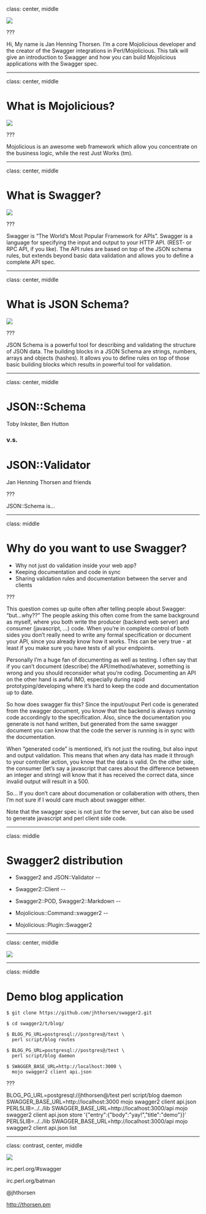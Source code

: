 class: center, middle

<img src="/img/mojo-love-swagger.png">

???

Hi, My name is Jan Henning Thorsen. I’m a core Mojolicious developer and the
creator of the Swagger integrations in Perl/Mojolicious.  This talk will give
an introduction to Swagger and how you can build Mojolicious applications with
the Swagger spec.

---
class: center, middle

# What is Mojolicious?

<img src="/img/web-fun.png">

???

Mojolicious is an awesome web framework which allow you concentrate on the
business logic, while the rest Just Works (tm).

---
class: center, middle

# What is Swagger?

<img src="/img/what-is-swagger.png">

???

Swagger is “The World’s Most Popular Framework for APIs”. Swagger is a
language for specifying the input and output to your HTTP API. (REST- or RPC
API, if you like). The API rules are based on top of the JSON schema rules,
but extends beyond basic data validation and allows you to define a complete
API spec.

---
class: center, middle

# What is JSON Schema?

<img src="/img/what-is-json-schema.jpg" style="max-height:260px">

???

JSON Schema is a powerful tool for describing and validating the structure of
JSON data. The building blocks in a JSON Schema are strings, numbers, arrays
and objects (hashes). It allows you to define rules on top of those basic
building blocks which results in powerful tool for validation.

---
class: center, middle

# JSON::Schema

Toby Inkster, Ben Hutton

### v.s.

# JSON::Validator

Jan Henning Thorsen and friends

???

JSON::Schema is...

---
class: middle

# Why do you want to use Swagger?

* Why not just do validation inside your web app?
* Keeping documentation and code in sync
* Sharing validation rules and documentation between the server and clients

???

This question comes up quite often after telling people about Swagger:
“but…why??” The people asking this often come from the same background as
myself, where you both write the producer (backend web server) and consumer
(javascript, …) code. When you’re in complete control of both sides you don’t
really need to write any formal specification or document your API, since you
already know how it works. This can be very true - at least if you make sure
you have tests of all your endpoints.

Personally I’m a huge fan of documenting as well as testing. I often say that
if you can’t document (describe) the API/method/whatever, something is wrong
and you should reconsider what you’re coding. Documenting an API on the
other hand is awful IMO, especially during rapid prototyping/developing
where it’s hard to keep the code and documentation up to date.

So how does swagger fix this? Since the input/ouput Perl code is generated
from the swagger document, you know that the backend is always running code
accordingly to the specification. Also, since the documentation you generate
is not hand written, but generated from the same swagger document you can know
that the code the server is running is in sync with the documentation.

When “generated code” is mentioned, it’s not just the routing, but also input
and output validation. This means that when any data has made it through to
your controller action, you know that the data is valid. On the other side,
the consumer (let’s say a javascript that cares about the difference between
an integer and string) will know that it has received the correct data, since
invalid output will result in a 500.

So… If you don’t care about documenation or collaberation with others, then
I’m not sure if I would care much about swagger either.

Note that the swagger spec is not just for the server, but can also be used to
generate javascript and perl client side code.

---
class: middle

# Swagger2 distribution

* Swagger2 and JSON::Validator
--

* Swagger2::Client
--

* Swagger2::POD, Swagger2::Markdown
--

* Mojolicious::Command::swagger2
--

* Mojolicious::Plugin::Swagger2

---
class: center, middle

<img src="/img/live-demo.jpg" style="max-height:340px">

---
class: middle

# Demo blog application

```shell
$ git clone https://github.com/jhthorsen/swagger2.git

$ cd swagger2/t/blog/

$ BLOG_PG_URL=postgresql://postgres@/test \
  perl script/blog routes

$ BLOG_PG_URL=postgresql://postgres@/test \
  perl script/blog daemon

$ SWAGGER_BASE_URL=http://localhost:3000 \
  mojo swagger2 client api.json
```

???

BLOG_PG_URL=postgresql://jhthorsen@/test perl script/blog daemon
SWAGGER_BASE_URL=http://localhost:3000 mojo swagger2 client api.json
PERL5LIB=../../lib SWAGGER_BASE_URL=http://localhost:3000/api mojo swagger2 client api.json store '{"entry":{"body":"yay!","title":"demo"}}'
PERL5LIB=../../lib SWAGGER_BASE_URL=http://localhost:3000/api mojo swagger2 client api.json list

---
class: contrast, center, middle

<img src="/img/thank-you.jpg" style="max-height:340px">

irc.perl.org/#swagger

irc.perl.org/batman

@jhthorsen

http://thorsen.pm
